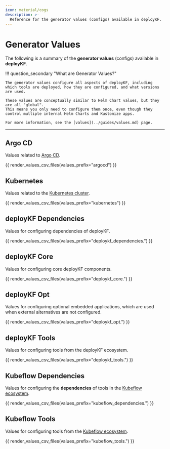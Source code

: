 ```yaml
---
icon: material/cogs
description: >-
  Reference for the generator values (configs) available in deployKF.
---
```


# Generator Values

The following is a summary of the __generator values__ (configs) available in __deployKF__.

!!! question_secondary "What are Generator Values?"

    The generator values configure all aspects of deployKF, including which tools are deployed, how they are configured, and what versions are used.
    
    These values are conceptually similar to Helm Chart values, but they are all "global".
    This means you only need to configure them once, even though they control multiple internal Helm Charts and Kustomize apps.

    For more information, see the [values](../guides/values.md) page.

---

<div class="use-compact-tables" markdown>

## Argo CD

Values related to [Argo CD](../guides/dependencies/argocd.md#what-is-argo-cd).

{{ render_values_csv_files(values_prefix="argocd") }}

## Kubernetes

Values related to the [Kubernetes cluster](../guides/getting-started.md#kubernetes-cluster).

{{ render_values_csv_files(values_prefix="kubernetes") }}

## deployKF Dependencies

Values for configuring dependencies of deployKF.

{{ render_values_csv_files(values_prefix="deploykf_dependencies.") }}

## deployKF Core

Values for configuring core deployKF components.

{{ render_values_csv_files(values_prefix="deploykf_core.") }}

## deployKF Opt

Values for configuring optional embedded applications, which are used when external alternatives are not configured.

{{ render_values_csv_files(values_prefix="deploykf_opt.") }}

## deployKF Tools

Values for configuring tools from the deployKF ecosystem.

{{ render_values_csv_files(values_prefix="deploykf_tools.") }}

## Kubeflow Dependencies

Values for configuring the __dependencies__ of tools in the [Kubeflow ecosystem](./tools.md#kubeflow-ecosystem).

{{ render_values_csv_files(values_prefix="kubeflow_dependencies.") }}

## Kubeflow Tools

Values for configuring tools from the [Kubeflow ecosystem](./tools.md#kubeflow-ecosystem).

{{ render_values_csv_files(values_prefix="kubeflow_tools.") }}

</div>